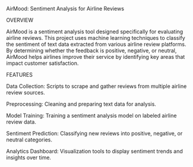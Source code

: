 AirMood: Sentiment Analysis for Airline Reviews

OVERVIEW

AirMood is a sentiment analysis tool designed specifically for evaluating airline reviews. This project uses machine learning techniques to classify the sentiment of text data extracted from various airline review platforms. By determining whether the feedback is positive, negative, or neutral, AirMood helps airlines improve their service by identifying key areas that impact customer satisfaction.

FEATURES

Data Collection: Scripts to scrape and gather reviews from multiple airline review sources.

Preprocessing: Cleaning and preparing text data for analysis.

Model Training: Training a sentiment analysis model on labeled airline review data.

Sentiment Prediction: Classifying new reviews into positive, negative, or neutral categories.

Analytics Dashboard: Visualization tools to display sentiment trends and insights over time.
